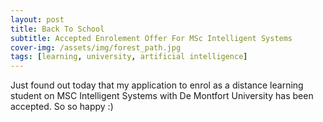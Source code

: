 ```yaml
---
layout: post
title: Back To School
subtitle: Accepted Enrolement Offer For MSc Intelligent Systems
cover-img: /assets/img/forest_path.jpg
tags: [learning, university, artificial intelligence]
---
```


Just found out today that my application to enrol as a distance learning student on MSC Intelligent Systems with De Montfort
University has been accepted. So so happy :)